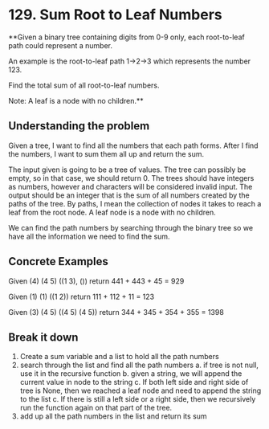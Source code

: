 # 129. Sum Root to Leaf Numbers #

**Given a binary tree containing digits from 0-9 only, each root-to-leaf path could represent a number.

An example is the root-to-leaf path 1->2->3 which represents the number 123.

Find the total sum of all root-to-leaf numbers.

Note: A leaf is a node with no children.**

## Understanding the problem ##

Given a tree, I want to find all the numbers that each path forms. After I find the numbers, I want to sum them all up and return the sum.

The input given is going to be a tree of values. The tree can possibly be empty, so in that case, we should return 0. The trees should have integers as numbers, however and characters will be considered invalid input. The output should be an integer that is the sum of all numbers created by the paths of the tree. By paths, I mean the collection of nodes it takes to reach a leaf from the root node. A leaf node is a node with no children.

We can find the path numbers by searching through the binary tree so we have all the information we need to find the sum.

## Concrete Examples ##

Given (4) (4 5) ((1 3), ())
return 441 + 443 + 45 = 929

Given (1) (1) ((1 2))
return 111 + 112 + 11 = 123

Given (3) (4 5) ((4 5) (4 5))
return 344 + 345 + 354 + 355 = 1398

## Break it down ##

1.  Create a sum variable and a list to hold all the path numbers
2. search through the list and find all the path numbers
  a. if tree is not null, use it in the recursive function
  b. given a string, we will append the current value in node to the string
  c. If both left side and right side of tree is None, then we reached a leaf node and need to append the string to the list
  c. If there is still a left side or a right side, then we recursively run the function again on that part of the tree.
3. add up all the path numbers in the list and return its sum
